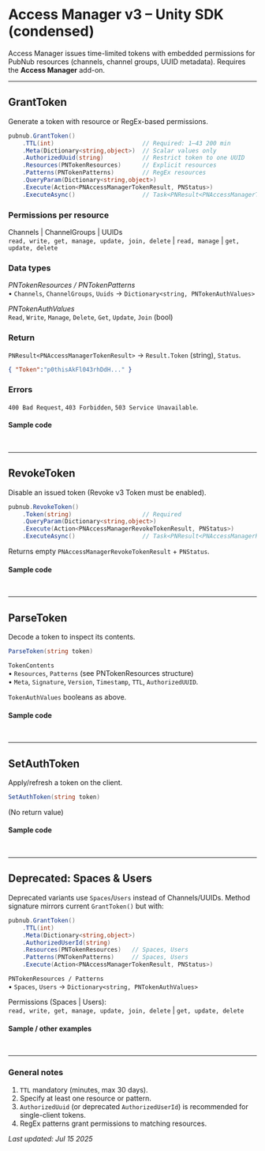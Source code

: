 # Access Manager v3 – Unity SDK (condensed)

Access Manager issues time-limited tokens with embedded permissions for PubNub resources (channels, channel groups, UUID metadata). Requires the **Access Manager** add-on.

---

## GrantToken

Generate a token with resource or RegEx-based permissions.

```csharp
pubnub.GrantToken()
    .TTL(int)                         // Required: 1–43 200 min
    .Meta(Dictionary<string,object>)  // Scalar values only
    .AuthorizedUuid(string)           // Restrict token to one UUID
    .Resources(PNTokenResources)      // Explicit resources
    .Patterns(PNTokenPatterns)        // RegEx resources
    .QueryParam(Dictionary<string,object>)
    .Execute(Action<PNAccessManagerTokenResult, PNStatus>)
    .ExecuteAsync()                   // Task<PNResult<PNAccessManagerTokenResult>>
```

### Permissions per resource  
Channels | ChannelGroups | UUIDs  
`read, write, get, manage, update, join, delete` | `read, manage` | `get, update, delete`

### Data types

*PNTokenResources / PNTokenPatterns*  
• `Channels`, `ChannelGroups`, `Uuids` → `Dictionary<string, PNTokenAuthValues>`

*PNTokenAuthValues*  
`Read`, `Write`, `Manage`, `Delete`, `Get`, `Update`, `Join` (bool)

### Return

`PNResult<PNAccessManagerTokenResult>` → `Result.Token` (string), `Status`.

```json
{ "Token":"p0thisAkFl043rhDdH..." }
```

### Errors  
`400 Bad Request`, `403 Forbidden`, `503 Service Unavailable`.

#### Sample code
```
  
```

---

## RevokeToken

Disable an issued token (Revoke v3 Token must be enabled).

```csharp
pubnub.RevokeToken()
    .Token(string)                    // Required
    .QueryParam(Dictionary<string,object>)
    .Execute(Action<PNAccessManagerRevokeTokenResult, PNStatus>)
    .ExecuteAsync()                   // Task<PNResult<PNAccessManagerRevokeTokenResult>>
```

Returns empty `PNAccessManagerRevokeTokenResult` + `PNStatus`.

#### Sample code
```
  
```

---

## ParseToken

Decode a token to inspect its contents.

```csharp
ParseToken(string token)
```

`TokenContents`  
• `Resources`, `Patterns` (see PNTokenResources structure)  
• `Meta`, `Signature`, `Version`, `Timestamp`, `TTL`, `AuthorizedUUID`.

`TokenAuthValues` booleans as above.

#### Sample code
```
  
```

---

## SetAuthToken

Apply/refresh a token on the client.

```csharp
SetAuthToken(string token)
```

(No return value)

#### Sample code
```
  
```

---

## Deprecated: Spaces & Users

Deprecated variants use `Spaces`/`Users` instead of Channels/UUIDs. Method signature mirrors current `GrantToken()` but with:

```csharp
pubnub.GrantToken()
    .TTL(int)
    .Meta(Dictionary<string,object>)
    .AuthorizedUserId(string)
    .Resources(PNTokenResources)   // Spaces, Users
    .Patterns(PNTokenPatterns)     // Spaces, Users
    .Execute(Action<PNAccessManagerTokenResult, PNStatus>)
```

`PNTokenResources / Patterns`  
• `Spaces`, `Users` → `Dictionary<string, PNTokenAuthValues>`

Permissions (Spaces | Users):  
`read, write, get, manage, update, join, delete` | `get, update, delete`

#### Sample / other examples
```
  
```

---

### General notes

1. `TTL` mandatory (minutes, max 30 days).  
2. Specify at least one resource or pattern.  
3. `AuthorizedUuid` (or deprecated `AuthorizedUserId`) is recommended for single-client tokens.  
4. RegEx patterns grant permissions to matching resources.

_Last updated: Jul 15 2025_